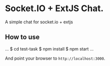 # Socket.IO + ExtJS Chat.

A simple chat for socket.io + extjs

## How to use

...
$ cd test-task
$ npm install
$ npm start
...

And point your browser to `http://localhost:3000`.
